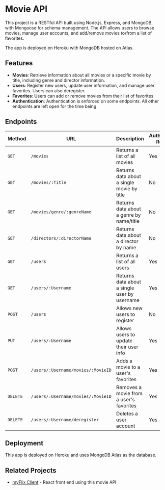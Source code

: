 # Movie API

This project is a RESTful API built using Node.js, Express, and MongoDB, with Mongoose for schema management. The API allows users to browse movies, manage user accounts, and add/remove movies to/from a list of favorites.

The app is deployed on Heroku with MongoDB hosted on Atlas. 

## Features

- **Movies**: Retrieve information about all movies or a specific movie by title, including genre and director information.
- **Users**: Register new users, update user information, and manage user favorites. Users can also deregister.
- **Favorites**: Users can add or remove movies from their list of favorites.
- **Authentication**: Authentication is enforced on some endpoints. All other endpoints are left open for the time being.

## Endpoints

| Method | URL                                 | Description                                      | Authentication Required |
|--------|-------------------------------------|--------------------------------------------------|-------------------------|
| `GET`  | `/movies`                           | Returns a list of all movies                     | Yes                      |
| `GET`  | `/movies/:Title`                    | Returns data about a single movie by title       | No                      |
| `GET`  | `/movies/genre/:genreName`          | Returns data about a genre by name/title         | No                      |
| `GET`  | `/directors/:directorName`          | Returns data about a director by name            | No                      |
| `GET`  | `/users`                            | Returns a list of all users                      | Yes                     |
| `GET`  | `/users/:Username`                  | Returns data about a single user by username     | Yes                     |
| `POST` | `/users`                            | Allows new users to register                     | No                      |
| `PUT`  | `/users/:Username`                  | Allows users to update their user info           | Yes                     |
| `POST` | `/users/:Username/movies/:MovieID`   | Adds a movie to a user's favorites               | Yes                     |
| `DELETE` | `/users/:Username/movies/:MovieID` | Removes a movie from a user's favorites          | Yes                     |
| `DELETE` | `/users/:Username/deregister`      | Deletes a user account                           | Yes                     |

## Deployment

This app is deployed on Heroku and uses MongoDB Atlas as the database.

## Related Projects

- [myFlix Client](https://github.com/sina--/myFlix-client) - React front end using this movie API
